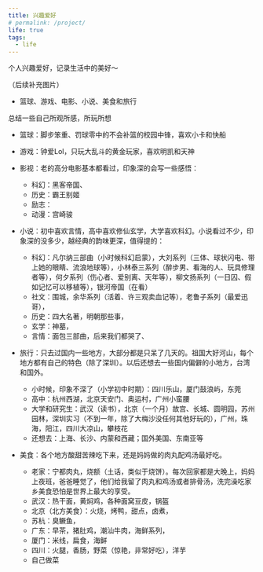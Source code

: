 ```yaml
---
title: 兴趣爱好
# permalink: /project/
life: true
tags:
  - life
---
```


<!-- <script>
    (function(){
        if('079511'){
            if (prompt('付费内容，请输入密码') !== '079511'){
                alert('密码错误');
                window.close();
            }
        }
    })();  
</script> -->

个人兴趣爱好，记录生活中的美好～

（后续补充图片）

-   篮球、游戏、电影、小说、美食和旅行

总结一些自己所观所感，所玩所想

- 篮球：脚步笨重、罚球零中的不会补篮的校园中锋，喜欢小卡和快船
- 游戏：钟爱Lol，只玩大乱斗的黄金玩家，喜欢明凯和天神
- 影视：老的高分电影基本都看过，印象深的会写一些感悟：
    -   科幻：黑客帝国、
    -   历史：霸王别姬
    -   励志：
    -   动漫：宫崎骏
- 小说：初中喜欢言情，高中喜欢修仙玄学，大学喜欢科幻。小说看过不少，印象深的没多少，越经典的韵味更深，值得提的：
    -   科幻：凡尔纳三部曲（小时候科幻启蒙），大刘系列（三体、球状闪电、带上她的眼睛、流浪地球等），小林泰三系列（醉步男、看海的人、玩具修理者等），何夕系列（伤心者、爱别离、天年等），柳文扬系列（一日囚、假如记忆可以移植等），银河帝国（在看）
    -   社文：围城，余华系列（活着、许三观卖血记等），老鲁子系列（最爱迅哥），
    -   历史：四大名著，明朝那些事，
    -   玄学：神墓，
    -   言情：面包三部曲，后来我们都哭了、

- 旅行：只去过国内一些地方，大部分都是只呆了几天的。祖国大好河山，每个地方都有自己的特色（除了深圳）。以后还想去一些国内偏僻的小地方，台湾和国外。
    -   小时候，印象不深了（小学初中时期）：四川乐山，厦门鼓浪屿，东莞
    -   高中：杭州西湖，北京天安门、奥运村，广州小蛮腰
    -   大学和研究生：武汉（读书），北京（一个月）故宫、长城、圆明园，苏州园林，深圳实习（不到一年，除了大梅沙没任何其他好玩的），广州，珠海，阳江，四川大凉山，攀枝花
    -   还想去：上海、长沙、内蒙和西藏；国外美国、东南亚等

-  美食：各个地方酸甜苦辣吃下来，还是妈妈做的肉丸配鸡汤最好吃。
    -   老家：宁都肉丸，烧额（土话，类似于烧饼）。每次回家都是大晚上，妈妈上夜班，爸爸睡觉了，他们给我留了肉丸和鸡汤或者排骨汤，洗完澡吃家乡美食恐怕是世界上最大的享受。
    -   武汉：热干面，黄焖鸡，各种面窝豆皮，锅盔
    -   北京（北方美食）：火烧，烤鸭，甜点，卤煮，
    -   苏杭：臭鳜鱼，
    -   广东：早茶，猪肚鸡，潮汕牛肉，海鲜系列，
    -   厦门：米线，扁食，海鲜
    -   四川：火腿，香肠，野菜（惊艳，非常好吃），洋芋
    -   自己做菜


